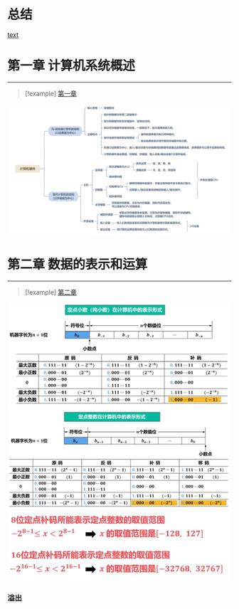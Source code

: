 # 总结
[text](<F:.need/408/408/计算机组成原理第3版 唐朔飞.pdf>)
<!-- ![[计算机组成原理第3版 唐朔飞.pdf]] -->
# 第一章 计算机系统概述
--- 
> [!example] [第一章](/408/principles/base.md) 

![alt text](../../images/408-pr-pic-image-4.png)


# 第二章 数据的表示和运算

--- 
> [!example] [第二章](/408/principles/dataRepre.md)

![图 0](../../images/5e6ed88593bf1178aa460cf211e1e44a14b69c9348b0819d9a32f8348574c51b.png)  
![图 1](../../images/d7515a00bcd0748b5a66d9cc341c41c6e10e9f49ad976d47fee88d7aa7e46bb0.png)  
![图 2](../../images/7ae089126b343e548778e0f22b3c39ea0b09128d64c4095bf5a0f34f51c64043.png)  


### 溢出